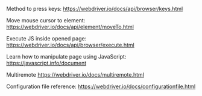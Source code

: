 
Method to press keys:
https://webdriver.io/docs/api/browser/keys.html

Move mouse cursor to element:
https://webdriver.io/docs/api/element/moveTo.html

Execute JS inside opened page:
https://webdriver.io/docs/api/browser/execute.html

Learn how to manipulate page using JavaScript:
https://javascript.info/document

Multiremote
https://webdriver.io/docs/multiremote.html

Configuration file reference:
https://webdriver.io/docs/configurationfile.html